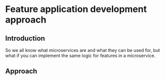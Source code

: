 # Feature application development approach
## Introduction
So we all know what microservices are and what they can be used for, but what if you can implement the same logic for features in a microservice.

## Approach 


